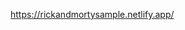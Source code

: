 https://rickandmortysample.netlify.app/

<!--
Yapılması Gerekenler:
Bootstrap ile kullanılan stilleri Tailwind CSS ile değiştirme:

Projede kullanılan Bootstrap stil öğelerini, Tailwind CSS'in sağladığı class'larla değiştirin.
Tailwind CSS kurulumu ve yapılandırma için resmi belgelere başvurabilirsiniz. ✔

State yönetimini Context API ile sağlama:

CharacterContext.js adında yeni bir dosya oluşturarak, Context API'yi kullanarak global state yönetimini sağlayın
Bu context içerisinde karakter bilgileri, seçilen karakter ve benzeri state değerlerini yönetin ✔

Klasör yapısını düzenleme:

src/components ve src/contexts gibi belirgin klasörler oluşturarak proje dosya düzenini iyileştirin
Komponentleri ve context içeren dosyaları ilgili klasörlere gruplayalım. ✔

Modern JavaScript Standartlarına Uyum:

Projenin JavaScript dosyalarında modern standartlara uygun ES6+ kullanımına dikkat edelim.
Var olan kodu gerektiğinde arrow fonksiyonları, destructuring gibi modern JavaScript özellikleri ile güncelleyelim. ✔

Responsive Tasarım:

Projeyi mobil cihazlara uygun hale getirerek responsive tasarımı sağlayalım
CSS Grid veya Flexbox gibi modern layout tekniklerini kullanarak düzeni iyileştirim ✔

Kod Yorumları:

Kodun anlaşılabilirliğini artırmak için gerekli yerlere açıklamaları ekleyerek, kodun mantığını ve işlevselliğini daha iyi anlat. ✔
-->
